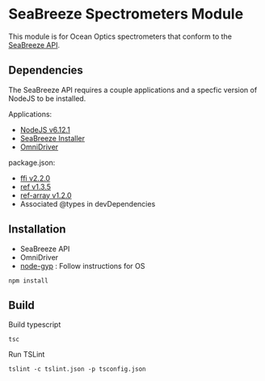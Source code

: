 # SeaBreeze Spectrometers Module

This module is for Ocean Optics spectrometers that conform to the [SeaBreeze API](https://oceanoptics.com/product/seabreeze/).

## Dependencies

The SeaBreeze API requires a couple applications and a specfic version of NodeJS to be installed.

Applications:

* [NodeJS v6.12.1](https://nodejs.org/download/release/v6.12.1/)
* [SeaBreeze Installer](https://sourceforge.net/projects/seabreeze/)
* [OmniDriver](https://oceanoptics.com/support/software-downloads/#omnidriver)

package.json:

* [ffi v2.2.0](https://www.npmjs.com/package/ffi)
* [ref v1.3.5](https://www.npmjs.com/package/ref)
* [ref-array v1.2.0](https://www.npmjs.com/package/ref-array)
* Associated @types in devDependencies

## Installation

* SeaBreeze API
* OmniDriver
* [node-gyp](https://github.com/nodejs/node-gyp) : Follow instructions for OS

``` command
npm install
```

## Build

Build typescript

``` command
tsc
```

Run TSLint

``` command
tslint -c tslint.json -p tsconfig.json
```

